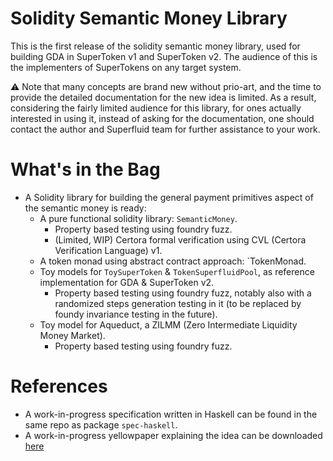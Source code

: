 Solidity Semantic Money Library
===============================


This is the first release of the solidity semantic money library, used for building GDA in SuperToken v1 and SuperToken
v2. The audience of this is the implementers of SuperTokens on any target system.

:warning: Note that many concepts are brand new without prio-art, and the time to provide the detailed documentation for
the new idea is limited. As a result, considering the fairly limited audience for this library, for ones actually
interested in using it, instead of asking for the documentation, one should contact the author and Superfluid team for
further assistance to your work.


# What's in the Bag

- A Solidity library for building the general payment primitives aspect of the semantic money is ready:
  - A pure functional solidity library: `SemanticMoney`.
    - Property based testing using foundry fuzz.
    - (Limited, WIP) Certora formal verification using CVL (Certora Verification Language) v1.
  - A token monad using abstract contract approach: `TokenMonad.
  - Toy models for `ToySuperToken` & `TokenSuperfluidPool`, as reference implementation for GDA & SuperToken v2.
    - Property based testing using foundry fuzz, notably also with a randomized steps generation testing in it (to be replaced by foundy invariance testing in the future).
  - Toy model for Aqueduct, a ZILMM (Zero Intermediate Liquidity  Money Market).
    - Property based testing using foundry fuzz.

# References

- A work-in-progress specification written in Haskell can be found in the same repo as package `spec-haskell`.
- A work-in-progress yellowpaper explaining the idea can be downloaded
  [here](https://semantic.money/assets/semantic-money-yellowpaper1.pdf)
